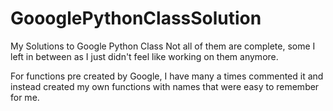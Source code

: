 GoooglePythonClassSolution
=========================

My Solutions to Google Python Class
Not all of them are complete, some I left in between as I just didn't feel like working on them anymore.

For functions pre created by Google, I have many a times commented it and instead created my own functions with names that were easy to remember for me.
